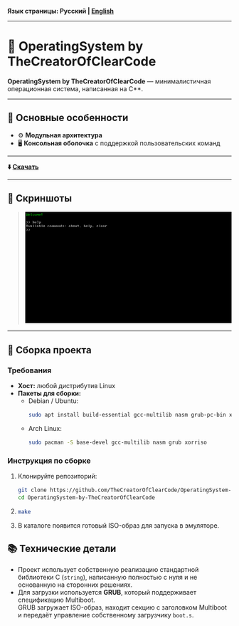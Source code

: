 **Язык страницы: Русский | [English](README.en.md)**

---

# 🌌 OperatingSystem by TheCreatorOfClearCode

**OperatingSystem by TheCreatorOfClearCode** — минималистичная операционная система, написанная на C**.  

---

## 📌 Основные особенности

- ⚙️ **Модульная архитектура**
- 🖥️ **Консольная оболочка** с поддержкой пользовательских команд

---

**⬇️ [Скачать](https://github.com/TheCreatorOfClearCode/OperatingSystem/releases/tag/v1.0)**

---

## 📸 Скриншоты

> ![Main Screen](Screenshots/Main.png)

---

## 🔧 Сборка проекта

### Требования

- **Хост:** любой дистрибутив Linux
- **Пакеты для сборки:**
  - Debian / Ubuntu:
    ```bash
    sudo apt install build-essential gcc-multilib nasm grub-pc-bin xorriso
    ```
  - Arch Linux:
    ```bash
    sudo pacman -S base-devel gcc-multilib nasm grub xorriso
    ```

### Инструкция по сборке

1. Клонируйте репозиторий:
   ```bash
   git clone https://github.com/TheCreatorOfClearCode/OperatingSystem-by-TheCreatorOfClearCode.git
   cd OperatingSystem-by-TheCreatorOfClearCode
2. 
    ```bash
   make
    ```
3. В каталоге появится готовый ISO-образ для запуска в эмуляторе.

## 📚 Технические детали
- Проект использует собственную реализацию стандартной библиотеки C (`string`), 
  написанную полностью с нуля и не основанную на сторонних решениях.
- Для загрузки используется **GRUB**, который поддерживает спецификацию Multiboot.  
 GRUB загружает ISO-образ, находит секцию с заголовком Multiboot и передаёт управление собственному загрузчику `boot.s`.